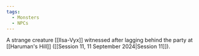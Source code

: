 ```yaml
---
tags:
  - Monsters
  - NPCs
---
```

A strange creature [[Ilsa-Vyx]] witnessed after lagging behind the party at [[Haruman's Hill]] ([[Session 11, 11 September 2024|Session 11]]).
